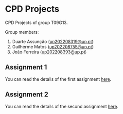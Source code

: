 # CPD Projects

CPD Projects of group T09G13.

Group members:

1. Duarte Assunção (up202208319@up.pt)
2. Guilherme Matos (up202208755@up.pt)
3. João Ferreira (up202208393@up.pt)

## Assignment 1
You can read the details of the first assignment [here](assign1/README.md).

## Assignment 2
You can read the details of the second assignment [here](assign2/doc/README.md).
